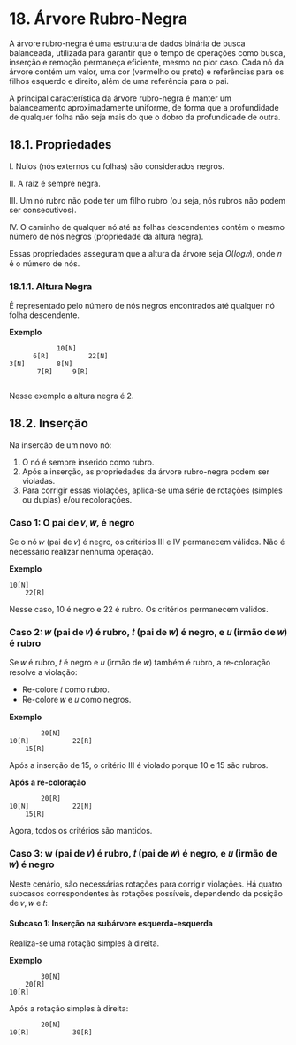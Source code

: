 # 18. Árvore Rubro-Negra

A árvore rubro-negra é uma estrutura de dados binária de busca balanceada, utilizada para garantir que o tempo de operações como busca, inserção e remoção permaneça eficiente, mesmo no pior caso. Cada nó da árvore contém um valor, uma cor (vermelho ou preto) e referências para os filhos esquerdo e direito, além de uma referência para o pai.

A principal característica da árvore rubro-negra é manter um balanceamento aproximadamente uniforme, de forma que a profundidade de qualquer folha não seja mais do que o dobro da profundidade de outra.

## 18.1. Propriedades

I. Nulos (nós externos ou folhas) são considerados negros.

II. A raiz é sempre negra.

III. Um nó rubro não pode ter um filho rubro (ou seja, nós rubros não podem ser consecutivos).

IV. O caminho de qualquer nó até as folhas descendentes contém o mesmo número de nós negros (propriedade da altura negra).

Essas propriedades asseguram que a altura da árvore seja $O(log 𝑛)$, onde 𝑛 é o número de nós.

### 18.1.1. Altura Negra

É representado pelo número de nós negros encontrados até qualquer nó folha descendente.

**Exemplo**

```
            10[N]             
      6[R]          22[N]
3[N]        8[N]
       7[R]     9[R]
         
```

Nesse exemplo a altura negra é 2.

## 18.2. Inserção

Na inserção de um novo nó:

1. O nó é sempre inserido como rubro.
2. Após a inserção, as propriedades da árvore rubro-negra podem ser violadas.
3. Para corrigir essas violações, aplica-se uma série de rotações (simples ou duplas) e/ou recolorações.

### Caso 1: O pai de 𝑣, 𝑤, é negro

Se o nó 𝑤 (pai de 𝑣) é negro, os critérios III e IV permanecem válidos. Não é necessário realizar nenhuma operação.

**Exemplo**

```
10[N]             
    22[R]
```

Nesse caso, 10 é negro e 22 é rubro. Os critérios permanecem válidos.

### Caso 2: 𝑤 (pai de 𝑣) é rubro, 𝑡 (pai de 𝑤) é negro, e 𝑢 (irmão de 𝑤) é rubro

Se 𝑤 é rubro, 𝑡 é negro e 𝑢 (irmão de 𝑤) também é rubro, a re-coloração resolve a violação:

- Re-colore 𝑡 como rubro.
- Re-colore 𝑤 e 𝑢 como negros.

**Exemplo**

```
        20[N]             
10[R]           22[R]
    15[R]
```

Após a inserção de 15, o critério III é violado porque 10 e 15 são rubros.

**Após a re-coloração**

```
        20[R]             
10[N]           22[N]
    15[R]
```

Agora, todos os critérios são mantidos.

### Caso 3: w (pai de 𝑣) é rubro, 𝑡 (pai de 𝑤) é negro, e 𝑢 (irmão de 𝑤) é negro

Neste cenário, são necessárias rotações para corrigir violações. Há quatro subcasos correspondentes às rotações possíveis, dependendo da posição de 𝑣, 𝑤 e 𝑡:

#### Subcaso 1: Inserção na subárvore esquerda-esquerda

Realiza-se uma rotação simples à direita.

**Exemplo**

```
        30[N]
    20[R]            
10[R]
```

Após a rotação simples à direita:

```
        20[N]             
10[R]           30[R]
```